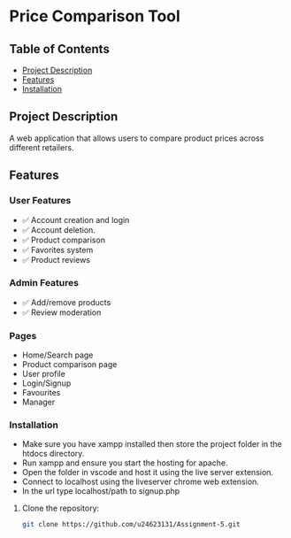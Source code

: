 # Price Comparison Tool 

## Table of Contents
- [Project Description](#project-description)
- [Features](#features)
- [Installation](#installation)

## Project Description
A web application that allows users to compare product prices across different retailers. 

## Features

### User Features
- ✅ Account creation and login
- ✅ Account deletion.
- ✅ Product comparison
- ✅ Favorites system
- ✅ Product reviews

### Admin Features
- ✅ Add/remove products
- ✅ Review moderation

### Pages
- Home/Search page
- Product comparison page
- User profile
- Login/Signup
- Favourites
- Manager
### Installation
- Make sure you have xampp installed then store the project folder in the htdocs directory.
- Run xampp and ensure you start the hosting for apache.
- Open the folder in vscode and host it using the live server extension.
- Connect to localhost using the liveserver chrome web extension.
- In the url type localhost/path to signup.php


1. Clone the repository:
   ```bash
   git clone https://github.com/u24623131/Assignment-5.git
